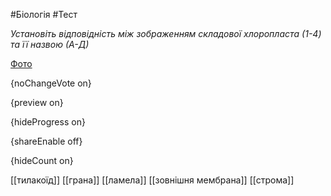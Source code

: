 #Біологія #Тест

*Установіть відповідність між зображенням складової хлоропласта (1-4) та її назвою (А-Д)*

[Фото](https://zno.osvita.ua//doc/images/znotest/78/7866/IMG-42.jpg)

{noChangeVote on}

{preview on}

{hideProgress on}

{shareEnable off}

{hideCount on}

[[тилакоїд]]
[[грана]]
[[ламела]]
[[зовнішня мембрана]]
[[строма]]
